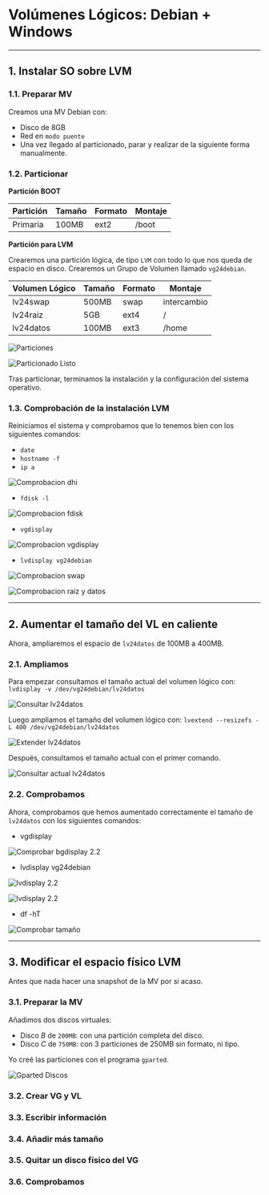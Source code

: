 
# Volúmenes Lógicos: Debian + Windows

---

## 1. Instalar SO sobre LVM

### 1.1. Preparar MV

Creamos una MV Debian con:
* Disco de 8GB
* Red en `modo puente`
* Una vez llegado al particionado, parar y realizar de la siguiente forma manualmente.

### 1.2. Particionar

**Partición BOOT**

Partición | Tamaño | Formato | Montaje
--------- | ------ | ------- | -------
Primaria | 100MB | ext2 | /boot

**Partición para LVM**

Crearemos una partición lógica, de tipo `LVM` con todo lo que nos queda de espacio en disco.
Crearemos un Grupo de Volumen llamado `vg24debian`.

Volumen Lógico | Tamaño | Formato | Montaje
--------- | ------ | ------- | -------
lv24swap | 500MB | swap | intercambio
lv24raiz | 5GB | ext4 | /
lv24datos | 100MB | ext3 | /home

![Particiones](./images/particion-lvm.png)

![Particionado Listo](./images/particion-listo-lvm.png)

Tras particionar, terminamos la instalación y la configuración del sistema operativo.

### 1.3. Comprobación de la instalación LVM

Reiniciamos el sistema y comprobamos que lo tenemos bien con los siguientes comandos:
* `date`
* `hostname -f`
* `ip a`

![Comprobacion dhi](./images/comprobacion-13-1.png)

* `fdisk -l`

![Comprobacion fdisk](./images/comprobacion-13-2.png)

* `vgdisplay`

![Comprobacion vgdisplay](./images/comprobacion-13-3.png)

* `lvdisplay vg24debian`

![Comprobacion swap](./images/comprobacion-13-swap.png)

![Comprobacion raiz y datos](./images/comprobacion13-raiz-datos.png)

---

## 2. Aumentar el tamaño del VL en caliente

Ahora, ampliaremos el espacio de `lv24datos` de 100MB a 400MB.

### 2.1. Ampliamos

Para empezar consultamos el tamaño actual del volumen lógico con:
`lvdisplay -v /dev/vg24debian/lv24datos`

![Consultar lv24datos](./images/consultar-datos.png)

Luego ampliamos el tamaño del volumen lógico con:
`lvextend --resizefs -L 400 /dev/vg24debian/lv24datos`

![Extender lv24datos](./images/extender-datos.png)

Después, consultamos el tamaño actual con el primer comando.

![Consultar actual lv24datos](./images/consultar-actual-datos.png)

### 2.2. Comprobamos

Ahora, comprobamos que hemos aumentado correctamente el tamaño de `lv24datos` con los siguientes comandos:
* vgdisplay

![Comprobar bgdisplay 2.2](./images/vgdisplay-22.png)

* lvdisplay vg24debian

![lvdisplay 2.2](./images/lvdisplay-swap-22.png)

![lvdisplay 2.2](./images/lvdisplay-raiz-datos-22.png)

* df -hT

![Comprobar tamaño](./images/dfhT-22.png)

---

## 3. Modificar el espacio físico LVM

Antes que nada hacer una snapshot de la MV por si acaso.

### 3.1. Preparar la MV

Añadimos dos discos virtuales:
  * Disco *B* de `200MB`: con una partición completa del disco.
  * Disco *C* de `750MB`: con 3 particiones de 250MB sin formato, ni tipo.

Yo creé las particiones con el programa `gparted`.

![Gparted Discos](./images/.png)

### 3.2. Crear VG y VL



### 3.3. Escribir información



### 3.4. Añadir más tamaño



### 3.5. Quitar un disco físico del VG



### 3.6. Comprobamos
